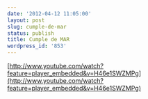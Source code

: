 ```yaml
---
date: '2012-04-12 11:05:00'
layout: post
slug: cumple-de-mar
status: publish
title: Cumple de MAR
wordpress_id: '853'
---
```


[http://www.youtube.com/watch?feature=player_embedded&v=H46e1SWZMPg](http://www.youtube.com/watch?feature=player_embedded&v=H46e1SWZMPg)
